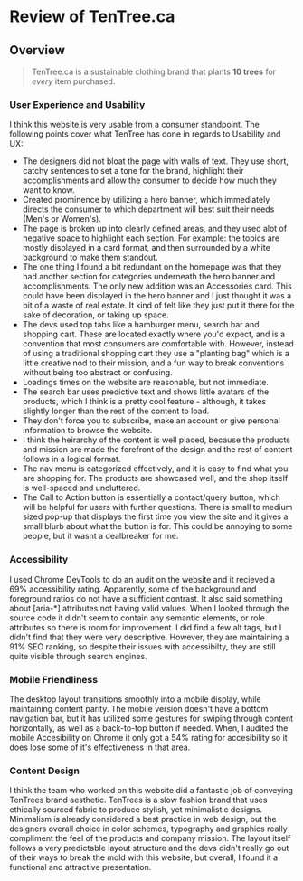 # Review of TenTree.ca
## Overview

> TenTree.ca is a sustainable clothing brand that plants **10 trees** for *every* item purchased. 

### User Experience and Usability

I think this website is very usable from a consumer standpoint. The following points cover what TenTree has done in regards to Usability and UX:
- The designers did not bloat the page with walls of text. They use short, catchy sentences to set a tone for the brand, highlight their accomplishments and allow the consumer to decide how much they want to know. 
- Created prominence by utilizing a hero banner, which immediately directs the consumer to which department will best suit their needs (Men's or Women's). 
- The page is broken up into clearly defined areas, and they used alot of negative space to highlight each section. For example: the topics are mostly displayed in a card format, and then surrounded by a white background to make them standout.
- The one thing I found a bit redundant on the homepage was that they had another section for categories underneath the hero banner and accomplishments. The only new addition was an Accessories card. This could have been displayed in the hero banner and I just thought it was a bit of a waste of real estate. It kind of felt like they just put it there for the sake of decoration, or taking up space.
- The devs used top tabs like a hamburger menu, search bar and shopping cart. These are located exactly where you'd expect, and is a convention that most consumers are comfortable with. However, instead of using a traditional shopping cart they use a "planting bag" which is a little creative nod to their mission, and a fun way to break conventions without being too abstract or confusing.
- Loadings times on the website are reasonable, but not immediate. 
- The search bar uses predictive text and shows little avatars of the products, which I think is a pretty cool feature - although, it takes slightly longer than the rest of the content to load.
- They don't force you to subscribe, make an account or give personal information to browse the website.
- I think the heirarchy of the content is well placed, because the products and mission are made the forefront of the design and the rest of content follows in a logical format.
- The nav menu is categorized effectively, and it is easy to find what you are shopping for. The products are showcased well, and the shop itself is well-spaced and uncluttered.
- The Call to Action button is essentially a contact/query button, which will be helpful for users with further questions. There is small to medium sized pop-up that displays the first time you view the site and it gives a small blurb about what the button is for. This could be annoying to some people, but it wasnt a dealbreaker for me.

### Accessibility

I used Chrome DevTools to do an audit on the website and it recieved a 69% accessibility rating. Apparently, some of the background and foreground ratios do not have a sufficient contrast. It also said something about [aria-*] attributes not having valid values. When I looked through the source code it didn't seem to contain any semantic elements, or role attributes so there is room for improvement. I did find a few alt tags, but I didn't find that they were very descriptive. However, they are maintaining a 91% SEO ranking, so despite their issues with accessibilty, they are still quite visible through search engines.

### Mobile Friendliness

The desktop layout transitions smoothly into a mobile display, while maintaining content parity. The mobile version doesn't have a bottom navigation bar, but it has utilized some gestures for swiping through content horizontally, as well as a back-to-top button if needed. When, I audited the mobile Accesibility on Chrome it only got a 54% rating for accesibility so it does lose some of it's effectiveness in that area.

### Content Design

I think the team who worked on this website did a fantastic job of conveying TenTrees brand aesthetic. TenTrees is a slow fashion brand that uses ethically sourced fabric to produce stylish, yet minimalistic designs. Minimalism is already considered a best practice in web design, but the designers overall choice in color schemes, typography and graphics really compliment the feel of the products and company mission. The layout itself follows a very predictable layout structure and the devs didn't really go out of their ways to break the mold with this website, but overall, I found it a functional and attractive presentation.